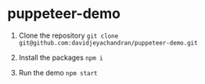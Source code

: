 # puppeteer-demo

1. Clone the repository
   `git clone git@github.com:davidjeyachandran/puppeteer-demo.git`

2. Install the packages
   `npm i`

3. Run the demo
   `npm start`

